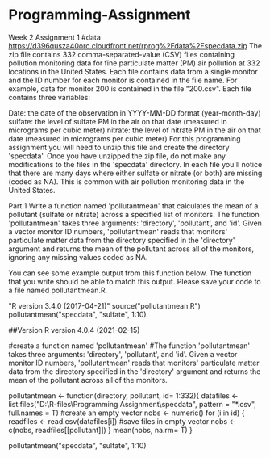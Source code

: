 # Programming-Assignment
Week 2 Assignment 1
#data
https://d396qusza40orc.cloudfront.net/rprog%2Fdata%2Fspecdata.zip
The zip file contains 332 comma-separated-value (CSV) files containing pollution monitoring data for fine particulate matter (PM) air pollution at 332 locations in the United States. Each file contains data from a single monitor and the ID number for each monitor is contained in the file name. For example, data for monitor 200 is contained in the file "200.csv". Each file contains three variables:
  
  Date: the date of the observation in YYYY-MM-DD format (year-month-day)
sulfate: the level of sulfate PM in the air on that date (measured in micrograms per cubic meter)
nitrate: the level of nitrate PM in the air on that date (measured in micrograms per cubic meter)
For this programming assignment you will need to unzip this file and create the directory 'specdata'. Once you have unzipped the zip file, do not make any modifications to the files in the 'specdata' directory. In each file you'll notice that there are many days where either sulfate or nitrate (or both) are missing (coded as NA). This is common with air pollution monitoring data in the United States.

Part 1
Write a function named 'pollutantmean' that calculates the mean of a pollutant (sulfate or nitrate) across a specified list of monitors. The function 'pollutantmean' takes three arguments: 'directory', 'pollutant', and 'id'. Given a vector monitor ID numbers, 'pollutantmean' reads that monitors' particulate matter data from the directory specified in the 'directory' argument and returns the mean of the pollutant across all of the monitors, ignoring any missing values coded as NA.

You can see some example output from this function below. The function that you write should be able to match this output. Please save your code to a file named pollutantmean.R.

"R version 3.4.0 (2017-04-21)"
source("pollutantmean.R")
pollutantmean("specdata", "sulfate", 1:10)

##Version
R version 4.0.4 (2021-02-15)


#create a function named 'pollutantmean'
#The function 'pollutantmean' takes three arguments: 'directory', 'pollutant', and 'id'. Given a vector monitor ID numbers, 'pollutantmean' reads that monitors' particulate matter data from the directory specified in the 'directory' argument and returns the mean of the pollutant across all of the monitors.

pollutantmean <- function(directory, pollutant, id= 1:332){
  datafiles <- list.files("D:\\R-files\\Programming Assignment\\specdata", pattern = "*.csv", full.names = T)
  #create an empty vector
  nobs <- numeric() 
  for (i in id) {
    readfiles <- read.csv(datafiles[i])
    #save files in empty vector
    nobs <- c(nobs, readfiles[[pollutant]])
  }
  mean(nobs, na.rm= T)
}

pollutantmean("specdata", "sulfate", 1:10)
